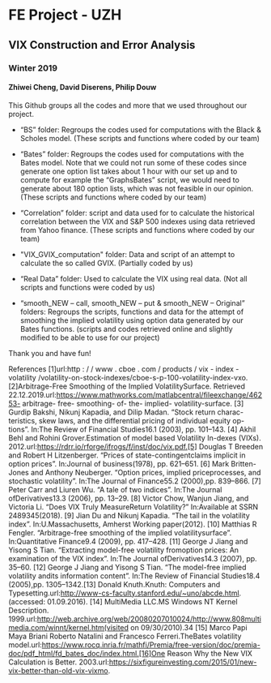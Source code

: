 # FE Project - UZH
## VIX Construction and Error Analysis
### Winter 2019
#### Zhiwei Cheng, David Diserens, Philip Douw

This Github groups all the codes and more that we used throughout our project.
-	“BS” folder: Regroups the codes used for computations with the Black & Scholes model. (These scripts and functions where coded by our team)

-	“Bates” folder: Regroups the codes used for computations with the Bates model. Note that we could not run some of these codes since generate one option list takes about 1 hour with our set up and to compute for example the “GraphsBates” script, we would need to generate about 180 option lists, which was not feasible in our opinion. (These scripts and functions where coded by our team)

-	“Correlation” folder: script and data used for to calculate the historical correlation between the VIX and  S&P 500 indexes using data retrieved from Yahoo finance. (These scripts and functions where coded by our team)

- "VIX_GVIX_computation" folder: Data and script of an attempt to calculate the so called GVIX. (Partially coded by us)

-	“Real Data” folder: Used to calculate the VIX using real data. (Not all scripts and functions were coded by us)

-	“smooth_NEW – call, smooth_NEW – put & smooth_NEW – Original” folders: Regroups the scripts, functions and data for the attempt of smoothing the implied volatility using option data generated by our Bates functions. (scripts and codes retrieved online and slightly modified to be able to use for our project)

Thank you and have fun!


References
[1]url:http : / / www . cboe . com / products / vix - index - volatility /volatility-on-stock-indexes/cboe-s-p-100-volatility-index-vxo.
[2]Arbitrage-Free Smoothing of the Implied VolatilitySurface. Retrieved 22.12.2019.url:https://www.mathworks.com/matlabcentral/fileexchange/46253- arbitrage- free- smoothing- of- the- implied- volatility-surface.
[3]  Gurdip Bakshi, Nikunj Kapadia, and Dilip Madan. “Stock return charac-teristics, skew laws, and the differential pricing of individual equity op-tions”. In:The Review of Financial Studies16.1 (2003), pp. 101–143.
[4]  Akhil Behl and Rohini Grover.Estimation of model based Volatility In-dexes (VIXs). 2012.url:https://rdrr.io/rforge/ifrogs/f/inst/doc/vix.pdf.[5]  Douglas T Breeden and Robert H Litzenberger. “Prices of state-contingentclaims implicit in option prices”. In:Journal of business(1978), pp. 621–651.
[6]  Mark Britten-Jones and Anthony Neuberger. “Option prices, implied priceprocesses, and stochastic volatility”. In:The Journal of Finance55.2 (2000),pp. 839–866.
[7]  Peter Carr and Liuren Wu. “A tale of two indices”. In:The Journal ofDerivatives13.3 (2006), pp. 13–29.
[8]  Victor Chow, Wanjun Jiang, and Victoria Li. “Does VIX Truly MeasureReturn Volatility?” In:Available at SSRN 2489345(2018).
[9]  Jian Du and Nikunj Kapadia. “The tail in the volatility index”. In:U.Massachusetts, Amherst Working paper(2012).
[10]  Matthias R Fengler. “Arbitrage-free smoothing of the implied volatilitysurface”. In:Quantitative Finance9.4 (2009), pp. 417–428.
[11]  George J Jiang and Yisong S Tian. “Extracting model-free volatility fromoption prices: An examination of the VIX index”. In:The Journal ofDerivatives14.3 (2007), pp. 35–60.
[12]  George J Jiang and Yisong S Tian. “The model-free implied volatility andits information content”. In:The Review of Financial Studies18.4 (2005),pp. 1305–1342.[13]  Donald Knuth.Knuth: Computers and Typesetting.url:http://www-cs-faculty.stanford.edu/~uno/abcde.html. (accessed: 01.09.2016).
[14]  MultiMedia LLC.MS Windows NT Kernel Description. 1999.url:http://web.archive.org/web/20080207010024/http://www.808multimedia.com/winnt/kernel.htm(visited on 09/30/2010).34
[15]  Marco Papi Maya Briani Roberto Natalini and Francesco Ferreri.TheBates volatility model.url:https://www.rocq.inria.fr/mathfi/Premia/free-version/doc/premia-doc/pdf_html/fd_bates_doc/index.html.[16]One Reason Why the New VIX Calculation is Better. 2003.url:https://sixfigureinvesting.com/2015/01/new-vix-better-than-old-vix-vixmo.
